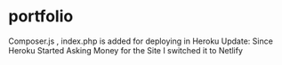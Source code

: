 # portfolio
Composer.js , index.php is added for deploying in Heroku
Update:
Since Heroku Started Asking Money for the Site I switched it to Netlify 
